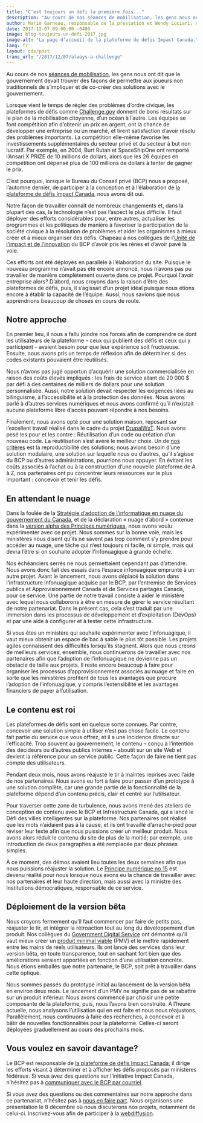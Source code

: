 ```yaml
---
title: "C’est toujours un défi la première fois..."
description: "Au cours de nos séances de mobilisation, les gens nous ont dit que le gouvernement devait trouver des façons de permettre aux joueurs non traditionnels de s’impliquer et de co-créer des solutions avec le gouvernement."
author: Mario Garneau, responsable de la prestation et Wendy Luciani, responsable des partenariats
date: 2017-12-07 09:00:00 -0400
image: blog-toujours-un-defi-2017.jpg
image-alt: "La page d’accueil de la plateforme de défis Impact Canada."
lang: fr
layout: cds/post
trans_url: "/2017/12/07/always-a-challenge"
---
```

Au cours de nos [séances de mobilisation](/commencement-de-la-conversation/rapport-complet/), les gens nous ont dit que le gouvernement devait trouver des façons de permettre aux joueurs non traditionnels de s’impliquer et de co-créer des solutions avec le gouvernement.

Lorsque vient le temps de régler des problèmes d’ordre civique, les plateformes de défis comme [Challenge.gov](https://www.challenge.gov/list/) donnent de bons résultats sur le plan de la mobilisation citoyenne, d’un océan à l’autre. Les équipes se font compétition afin d’obtenir un prix en argent, ont la chance de développer une entreprise ou un marché, et tirent satisfaction d’avoir résolu des problèmes importants. La compétition elle-même favorise les investissements supplémentaires du secteur privé et du secteur à but non lucratif. Par exemple, en 2004, Burt Rutan et SpaceShipOne ont remporté l’Ansari X PRIZE de 10 millions de dollars, alors que les 26 équipes en compétition ont dépensé plus de 100 millions de dollars à tenter de gagner le prix.

C’est pourquoi, lorsque le Bureau du Conseil privé (BCP) nous a proposé, l’automne dernier, de participer à la conception et à l’élaboration de [la plateforme de défis Impact Canada](https://impact.canada.ca/fr), nous avons dit oui. 

Notre façon de travailler connaît de nombreux changements et, dans la plupart des cas, la technologie n’est pas l’aspect le plus difficile. Il faut déployer des efforts considérables pour, entre autres, actualiser les programmes et les politiques de manière à favoriser la participation de la société civique à la résolution de problèmes et aider les organismes à mieux créer et à mieux organiser des défis. Chapeau à nos collègues de l’[Unité de l’impact et de l’innovation](https://www.canada.ca/fr/centre-innovation.html) du BCP d’avoir pris les rênes et d’avoir pavé la voie. 

Ces efforts ont été déployés en parallèle à l’élaboration du site. Puisque le nouveau programme n’avait pas été encore annoncé, nous n’avons pas pu travailler de manière complètement ouverte dans ce projet. Pourquoi l’avoir entreprise alors? D’abord, nous croyons dans la raison d’être des plateformes de défis, puis, il s’agissait d’un projet idéal puisque nous étions encore à établir la capacité de l’équipe. Aussi, nous savions que nous apprendrions beaucoup de choses en cours de route. 

## Notre approche

En premier lieu, il nous a fallu joindre nos forces afin de comprendre ce dont les utilisateurs de la plateforme – ceux qui publient des défis et ceux qui y participent – avaient besoin pour que leur expérience soit fructueuse. Ensuite, nous avons pris un temps de réflexion afin de déterminer si des codes existants pouvaient être réutilisés. 

Nous n’avons pas jugé opportun d’acquérir une solution commercialisée en raison des coûts élevés impliqués&nbsp;: les frais de service allant de 20&nbsp;000&nbsp;$ par défi à des centaines de milliers de dollars pour une solution personnalisée. Aussi, notre solution devait respecter les exigences liées au bilinguisme, à l’accessibilité et à la protection des données. Nous avons parlé à d’autres services numériques et nous avons confirmé qu’il n’existait aucune plateforme libre d’accès pouvant répondre à nos besoins. 

Finalement, nous avons opté pour une solution maison, reposant sur l’excellent travail réalisé dans le cadre du projet [DrupalWxT](https://github.com/drupalwxt/wxt). Nous avons pesé les pour et les contre&nbsp;: Réutilisation d’un code ou création d’un nouveau code. La réutilisation s’est avéré le meilleur choix. Un de [nos critères](/2017/08/24/choisir-nos-projets/) est la reproductibilité des solutions; nous avions besoin d’une solution modulaire, une solution sur laquelle nous ou d’autres, qu’il s’agisse du BCP ou d’autres administrations, pourrions nous appuyer. En évitant les coûts associés à l’achat ou à la construction d’une nouvelle plateforme de A à Z, nos partenaires ont pu concentrer leurs ressources sur le plus important&nbsp;: concevoir et tenir les défis. 

## En attendant le nuage 

Dans la foulée de la [Stratégie d’adoption de l’informatique en nuage du gouvernement du Canada](https://www.canada.ca/fr/secretariat-conseil-tresor/services/technologie-information/informatique-nuage/strategie-adoption-information-nuage-gouvernement-canada.html), et de la déclaration «&nbsp;nuage d’abord&nbsp;» contenue dans la [version alpha des Principes numériques](http://ouvert.canada.ca/fr/blogue/principes-numeriques), nous avons voulu expérimenter avec ce projet. Nous sommes sur la bonne voie, mais les ministères nous disent qu’ils ne savent pas trop comment s’y prendre pour accéder au nuage, une tâche qui n’est toujours ni facile, ni simple, mais qui devra l’être si on souhaite adopter l’infonuagique à grande échelle. 

Nos échéanciers serrés ne nous permettaient cependant pas d’attendre. Nous avons donc fait des essais dans l’espace infonuagique emprunté à un autre projet. Avant le lancement, nous avons déplacé la solution dans l’infrastructure infonuagique acquise par le BCP, par l’entremise de Services publics et Approvisionnement Canada et de Services partagés Canada, pour ce service. Une partie de notre travail consiste à aider le ministère avec lequel nous collaborons à être en mesure de gérer le service résultant de notre partenariat. Dans le présent cas, cela s’est traduit par une immersion dans les processus de développement et d’exploitation (DevOps) et par une aide à configurer et à tester cette infrastructure. 

Si vous êtes un ministère qui souhaite expérimenter avec l’infonuagique, il vaut mieux obtenir un espace de bac à sable le plus tôt possible. Les projets agiles connaissent des difficultés lorsqu’ils stagnent. Alors que nous créons de meilleurs services, ensemble, nous continuerons de travailler avec nos partenaires afin que l’adoption de l’infonuagique ne devienne pas un obstacle de taille aux projets. Il reste encore beaucoup à faire pour organiser les processus d’approvisionnement associés au nuage et faire en sorte que les ministères profitent de tous les avantages que procure l’adoption de l’infonuagique, y compris l’extensibilité et les avantages financiers de payer à l’utilisation. 


## Le contenu est roi 

Les plateformes de défis sont en quelque sorte connues. Par contre, concevoir une solution simple à utiliser n’est pas chose facile. Le contenu fait partie du service que vous offrez, et il a une incidence directe sur l’efficacité. Trop souvent au gouvernement, le contenu – conçu à l’intention des décideurs ou d’autres publics internes – aboutit sur un site Web et devient la référence pour un service public. Cette façon de faire ne tient pas compte des utilisateurs. 

Pendant deux mois, nous avons réajusté le tir à maintes reprises avec l’aide de nos partenaires. Nous avons eu fort à faire pour passer d’un prototype à une solution complète, car une grande partie de la fonctionnalité de la plateforme dépend d’un contenu précis, clair et centré sur l’utilisateur. 

Pour traverser cette zone de turbulence, nous avons mené des ateliers de conception de contenu avec le BCP et Infrastructure Canada, qui a lancé le Défi des villes intelligentes sur la plateforme. Nos partenaires ont réalisé que les mots n’aidaient pas à la cause, et ils ont travaillé d’arrache‑pied pour réviser leur texte afin que nous puissions créer un meilleur produit. Nous avons alors réduit le contenu du site de plus de la moitié; par exemple, une introduction de deux paragraphes a été remplacée par deux phrases simples. 


À ce moment, des démos avaient lieu toutes les deux semaines afin que nous puissions réajuster la solution. Le [Principe numérique no 15](http://ouvert.canada.ca/fr/blogue/principes-numeriques) est devenu réalité pour nous lorsque nous avons eu la chance de travailler avec nos partenaires et leur haute direction, mais aussi avec la ministre des Institutions démocratiques, responsable de ce service.  

## Déploiement de la version bêta

Nous croyons fermement qu’il faut commencer par faire de petits pas, réajuster le tir, et intégrer la rétroaction tout au long du développement d’un produit. Nos collègues du [Government Digital Service](https://gds.blog.gov.uk/) ont démontré qu’il vaut mieux créer un [produit minimal viable](https://fr.wikipedia.org/wiki/Produit_minimum_viable) (PMV) et le mettre rapidement entre les mains de réels utilisateurs. Ils ont lancé des services dans leur version bêta, en toute transparence, tout en sachant fort bien que des améliorations seraient apportées en fonction d’une utilisation concrète. Nous étions emballés que notre partenaire, le BCP, soit prêt à travailler dans cette optique.  

Nous sommes passés du prototype initial au lancement de la version bêta en environ deux mois. Le lancement d’un PMV ne signifie pas de se rabattre sur un produit inférieur. Nous avons commencé par choisir une petite composante de la plateforme, puis, nous l’avons bien construite. À l’heure actuelle, nous analysons l’utilisation qui en est faite et nous nous réajustons. Parallèlement, nous continuons à faire des recherches, à concevoir et à bâtir de nouvelles fonctionnalités pour la plateforme. Celles-ci seront déployées graduellement au cours des prochains mois. 

## Vous voulez en savoir davantage?

Le BCP est responsable de [la plateforme de défis Impact Canada](https://impact.canada.ca/fr); il dirige les efforts visant à déterminer et à afficher les défis proposés par ministères fédéraux. Si vous avez des questions sur l’initiative Impact Canada, n’hésitez pas à [communiquer avec le BCP par courriel](mailto:iiu-uii@pco-bcp.gc.ca). 

Si vous avez des questions ou des commentaires sur notre approche dans ce partenariat, n’hésitez pas à [nous en faire part](/contactez-nous/). Nous organisons une présentation le 8 décembre où nous discuterons nos projets, notamment de celui-ci. Inscrivez-vous afin de participer à la [webdiffusion](https://www.eventbrite.ca/e/cds-show-and-tell-webcast-presentation-du-snc-web-diffusion-tickets-40847158952).
